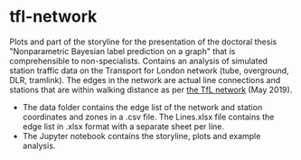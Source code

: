 # tfl-network

Plots and part of the storyline for the presentation of the doctoral thesis "Nonparametric Bayesian label prediction on a graph" that is comprehensible to non-specialists. Contains an analysis of simulated station traffic data on the Transport for London network (tube, overground, DLR, tramlink). The edges in the network are actual line connections and stations that are within walking distance as per [the TfL network](http://content.tfl.gov.uk/large-print-tube-map.pdf) (May 2019). 

* The data folder contains the edge list of the network and station coordinates and zones in a .csv file. The Lines.xlsx file contains the edge list in .xlsx format with a separate sheet per line.
* The Jupyter notebook contains the storyline, plots and example analysis.
